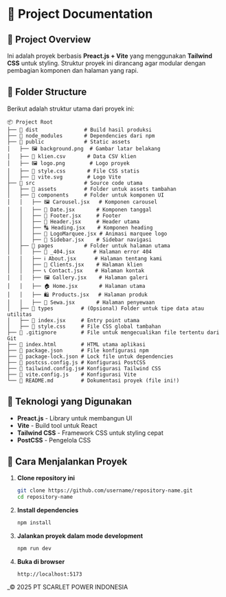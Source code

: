 # 📁 Project Documentation

## 📌 Project Overview
Ini adalah proyek berbasis **Preact.js + Vite** yang menggunakan **Tailwind CSS** untuk styling. Struktur proyek ini dirancang agar modular dengan pembagian komponen dan halaman yang rapi.

## 📂 Folder Structure
Berikut adalah struktur utama dari proyek ini:

```
📦 Project Root
├── 📁 dist               # Build hasil produksi
├── 📁 node_modules       # Dependencies dari npm
├── 📁 public             # Static assets
│   ├── 🖼️ background.png  # Gambar latar belakang
│   ├── 📄 klien.csv       # Data CSV klien
│   ├── 🖼️ logo.png        # Logo proyek
│   ├── 🎨 style.css       # File CSS statis
│   ├── 🔷 vite.svg        # Logo Vite
├── 📁 src                # Source code utama
│   ├── 📁 assets         # Folder untuk assets tambahan
│   ├── 📁 components     # Folder untuk komponen UI
│   │   ├── 🖼️ Carousel.jsx   # Komponen carousel
│   │   ├── 📅 Date.jsx       # Komponen tanggal
│   │   ├── 📜 Footer.jsx     # Footer
│   │   ├── 📌 Header.jsx     # Header utama
│   │   ├── 🔠 Heading.jsx    # Komponen heading
│   │   ├── 🔄 LogoMarquee.jsx # Animasi marquee logo
│   │   ├── 📂 Sidebar.jsx    # Sidebar navigasi
│   ├── 📁 pages          # Folder untuk halaman utama
│   │   ├── 🚫 _404.jsx      # Halaman error 404
│   │   ├── ℹ️ About.jsx      # Halaman tentang kami
│   │   ├── 👥 Clients.jsx    # Halaman klien
│   │   ├── 📞 Contact.jsx    # Halaman kontak
│   │   ├── 🖼️ Gallery.jsx    # Halaman galeri
│   │   ├── 🏠 Home.jsx       # Halaman utama
│   │   ├── 🛍️ Products.jsx   # Halaman produk
│   │   ├── 🚗 Sewa.jsx       # Halaman penyewaan
│   ├── 📁 types         # (Opsional) Folder untuk tipe data atau utilitas
│   ├── 📜 index.jsx     # Entry point utama
│   ├── 🎨 style.css     # File CSS global tambahan
├── 📄 .gitignore        # File untuk mengecualikan file tertentu dari Git
├── 📄 index.html        # HTML utama aplikasi
├── 📄 package.json      # File konfigurasi npm
├── 📄 package-lock.json # Lock file untuk dependencies
├── 📄 postcss.config.js # Konfigurasi PostCSS
├── 📄 tailwind.config.js# Konfigurasi Tailwind CSS
├── 📄 vite.config.js    # Konfigurasi Vite
└── 📄 README.md         # Dokumentasi proyek (file ini!)
```

## 🚀 Teknologi yang Digunakan
- **Preact.js** - Library untuk membangun UI
- **Vite** - Build tool untuk React
- **Tailwind CSS** - Framework CSS untuk styling cepat
- **PostCSS** - Pengelola CSS

## 🔧 Cara Menjalankan Proyek
1. **Clone repository ini**
   ```sh
   git clone https://github.com/username/repository-name.git
   cd repository-name
   ```
2. **Install dependencies**
   ```sh
   npm install
   ```
3. **Jalankan proyek dalam mode development**
   ```sh
   npm run dev
   ```
4. **Buka di browser**
   ```
   http://localhost:5173
   ```

_© 2025 PT SCARLET POWER INDONESIA

